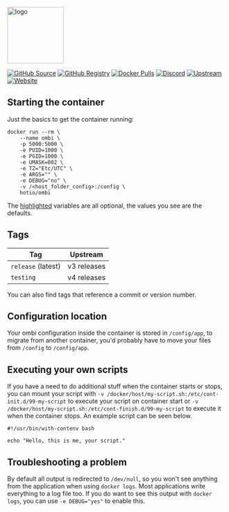 [<img src="https://hotio.dev/img/ombi.png" alt="logo" height="130" width="130">](https://github.com/tidusjar/Ombi)

[![GitHub Source](https://img.shields.io/badge/github-source-ffb64c?style=flat-square&logo=github&logoColor=white)](https://github.com/docker-hotio/docker-ombi)
[![GitHub Registry](https://img.shields.io/badge/github-registry-ffb64c?style=flat-square&logo=github&logoColor=white)](https://github.com/users/hotio/packages/container/package/ombi)
[![Docker Pulls](https://img.shields.io/docker/pulls/hotio/ombi?color=ffb64c&style=flat-square&label=pulls&logo=docker&logoColor=white)](https://hub.docker.com/r/hotio/ombi)
[![Discord](https://img.shields.io/discord/610068305893523457?style=flat-square&color=ffb64c&label=discord&logo=discord&logoColor=white)](https://hotio.dev/discord)
[![Upstream](https://img.shields.io/badge/upstream-project-ffb64c?style=flat-square)](https://github.com/tidusjar/ombi)
[![Website](https://img.shields.io/badge/website-hotio.dev-ffb64c?style=flat-square)](https://hotio.dev/containers/ombi)

## Starting the container

Just the basics to get the container running:

```shell hl_lines="4 5 6 7 8 9"
docker run --rm \
    --name ombi \
    -p 5000:5000 \
    -e PUID=1000 \
    -e PGID=1000 \
    -e UMASK=002 \
    -e TZ="Etc/UTC" \
    -e ARGS="" \
    -e DEBUG="no" \
    -v /<host_folder_config>:/config \
    hotio/ombi
```

The [highlighted](https://hotio.dev/containers/ombi) variables are all optional, the values you see are the defaults.

## Tags

| Tag                | Upstream    |
| -------------------|-------------|
| `release` (latest) | v3 releases |
| `testing`          | v4 releases |

You can also find tags that reference a commit or version number.

## Configuration location

Your ombi configuration inside the container is stored in `/config/app`, to migrate from another container, you'd probably have to move your files from `/config` to `/config/app`.

## Executing your own scripts

If you have a need to do additional stuff when the container starts or stops, you can mount your script with `-v /docker/host/my-script.sh:/etc/cont-init.d/99-my-script` to execute your script on container start or `-v /docker/host/my-script.sh:/etc/cont-finish.d/99-my-script` to execute it when the container stops. An example script can be seen below.

```shell
#!/usr/bin/with-contenv bash

echo "Hello, this is me, your script."
```

## Troubleshooting a problem

By default all output is redirected to `/dev/null`, so you won't see anything from the application when using `docker logs`. Most applications write everything to a log file too. If you do want to see this output with `docker logs`, you can use `-e DEBUG="yes"` to enable this.

